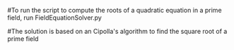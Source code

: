 #To run the script to compute the roots of a quadratic equation in a prime field, run FieldEquationSolver.py

#The solution is based on an Cipolla's algorithm to find the square root of a prime field
